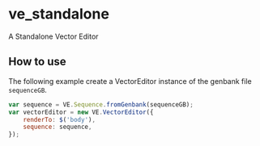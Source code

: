 ve_standalone
=============

A Standalone Vector Editor

How to use
------
The following example create a VectorEditor instance of the genbank file `sequenceGB`.

```js
var sequence = VE.Sequence.fromGenbank(sequenceGB);
var vectorEditor = new VE.VectorEditor({
	renderTo: $('body'),
	sequence: sequence,
});
```

